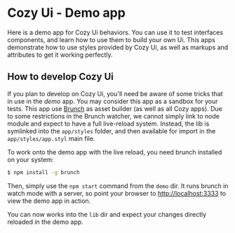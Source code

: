 Cozy Ui - Demo app
==================

Here is a demo app for Cozy Ui behaviors. You can use it to test interfaces
components, and learn how to use them to build your own Ui. This apps
demonstrate how to use styles provided by Cozy Ui, as well as markups and
attributes to get it working perfectly.


## How to develop Cozy Ui

If you plan to develop on Cozy Ui, you'll need be aware of some tricks that in
use in the _demo_ app. You may consider this app as a sandbox for your tests.
This app use [Brunch][brunch.io] as asset builder (as well as all Cozy apps).
Due to some restrictions in the Brunch watcher, we cannot simply link to node
module and expect to have a full live-reload system. Instead, the lib is
symlinked into the `app/styles` folder, and then available for import in the
`app/styles/app.styl` main file.

To work onto the demo app with the live reload, you need brunch installed on
your system:

```sh
$ npm install -g brunch
```

Then, simply use the `npm start` command from the `demo` dir. It runs brunch in
watch mode with a server, so point your browser to
[http://localhost:3333](http://localhost:3333) to view the demo app in action.

You can now works into the `lib` dir and expect your changes directly reloaded
in the demo app.



[brunch.io]: http://brunch.io/
